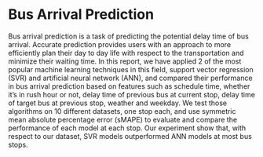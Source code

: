 <h1>Bus Arrival Prediction</h1>

Bus arrival prediction is a task of predicting the potential delay time of bus arrival. Accurate prediction provides users with an approach to more efficiently plan their day to day life with respect to the transportation and minimize their waiting time. In this report, we have applied 2 of the most popular machine learning techniques in this field, support vector regression (SVR) and artificial neural network (ANN), and compared their performance in bus arrival prediction based on features such as schedule time, whether it’s in rush hour or not, delay time of previous bus at current stop, delay time of target bus at previous stop, weather and weekday. We test those algorithms on 10 different datasets, one stop each, and use symmetric mean absolute percentage error (sMAPE) to evaluate and compare the performance of each model at each stop. Our experiment show that, with respect to our dataset, SVR models outperformed ANN models at most bus stops.
